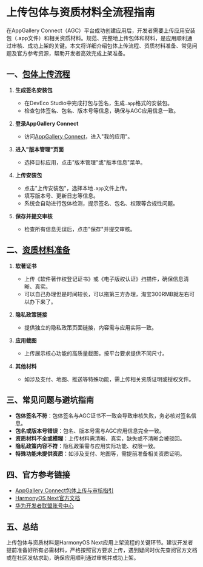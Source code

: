 # 上传包体与资质材料全流程指南

在AppGallery Connect（AGC）平台成功创建应用后，开发者需要上传应用安装包（.app文件）和相关资质材料。规范、完整地上传包体和材料，是应用顺利通过审核、成功上架的关键。本文将详细介绍包体上传流程、资质材料准备、常见问题及官方参考资源，帮助开发者高效完成上架准备。

## 一、[包体上传流程](https://developer.huawei.com/consumer/cn/doc/harmonyos-guides/ide-publish-app#section97874500234)

1. **生成签名安装包**
   - 在DevEco Studio中完成打包与签名，生成`.app`格式的安装包。
   - 检查包体签名、包名、版本号等信息，确保与AGC应用信息一致。

2. **登录AppGallery Connect**
   - 访问[AppGallery Connect](https://developer.huawei.com/consumer/cn/service/josp/agc/index.html)，进入"我的应用"。

3. **进入"版本管理"页面**
   - 选择目标应用，点击"版本管理"或"版本信息"菜单。

4. **上传安装包**
   - 点击"上传安装包"，选择本地`.app`文件上传。
   - 填写版本号、更新日志等信息。
   - 系统会自动进行包体检测，提示签名、包名、权限等合规性问题。

5. **保存并提交审核**
   - 检查所有信息无误后，点击"保存"并提交审核。

## 二、[资质材料准备](https://developer.huawei.com/consumer/cn/doc/app/agc-help-harmonyos-releaseapp-0000001914554900#section12761327123615)

1. **软著证书**
   - 上传《软件著作权登记证书》或《电子版权认证》扫描件，确保信息清晰、真实。
   - 可以自己办理但是时间较长，可以拖第三方办理，淘宝300RMB就左右可以办下来了。
   
2. **隐私政策链接**
   - 提供独立的隐私政策页面链接，内容需与应用实际一致。

3. **应用截图**
   - 上传展示核心功能的高质量截图，按平台要求提供不同尺寸。

4. **其他材料**
   - 如涉及支付、地图、推送等特殊功能，需上传相关资质证明或授权文件。

## 三、常见问题与避坑指南

- **包体签名不符**：包体签名与AGC证书不一致会导致审核失败，务必核对签名信息。
- **包名或版本号错误**：包名、版本号需与AGC应用信息完全一致。
- **资质材料不全或模糊**：上传材料需清晰、真实，缺失或不清晰会被驳回。
- **隐私政策内容不符**：隐私政策需与应用实际功能、权限一致。
- **特殊功能未提供资质**：如涉及支付、地图等，需提前准备相关资质证明。

## 四、官方参考链接

- [AppGallery Connect包体上传与审核指引](https://developer.huawei.com/consumer/cn/doc/app/agc-help-harmonyos-releaseapp-0000001914554900#section1754010232299)
- [HarmonyOS Next官方文档](https://developer.huawei.com/consumer/cn/doc/)
- [华为开发者联盟账号中心](https://developer.huawei.com/consumer/cn/)

## 五、总结

上传包体与资质材料是HarmonyOS Next应用上架流程的关键环节。建议开发者提前准备好所有必需材料，严格按照官方要求上传，遇到疑问时优先查阅官方文档或在社区发帖求助，确保应用顺利通过审核并成功上架。
